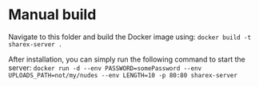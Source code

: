 # Manual build

Navigate to this folder and build the Docker image using: `docker build -t sharex-server .`

After installation, you can simply run the following command to start the server: `docker run -d --env PASSWORD=somePassword --env UPLOADS_PATH=not/my/nudes --env LENGTH=10 -p 80:80 sharex-server`

